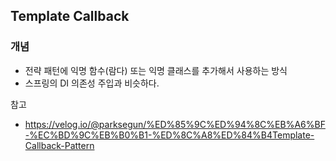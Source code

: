 ## Template Callback
### 개념
- 전략 패턴에 익명 함수(람다) 또는 익명 클래스를 추가해서 사용하는 방식
- 스프링의 DI 의존성 주입과 비슷하다. 


참고
- https://velog.io/@parksegun/%ED%85%9C%ED%94%8C%EB%A6%BF-%EC%BD%9C%EB%B0%B1-%ED%8C%A8%ED%84%B4Template-Callback-Pattern
